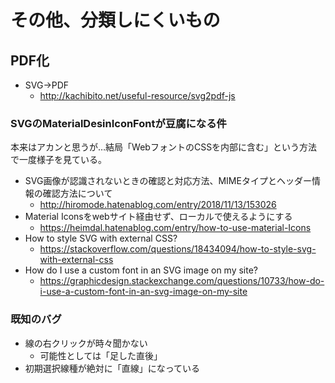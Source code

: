 # その他、分類しにくいもの

## PDF化

- SVG->PDF
  - http://kachibito.net/useful-resource/svg2pdf-js

### SVGのMaterialDesinIconFontが豆腐になる件

本来はアカンと思うが…結局「WebフォントのCSSを内部に含む」という方法で一度様子を見ている。

- SVG画像が認識されないときの確認と対応方法、MIMEタイプとヘッダー情報の確認方法について
  - http://hiromode.hatenablog.com/entry/2018/11/13/153026
- Material Iconsをwebサイト経由せず、ローカルで使えるようにする
  - https://heimdal.hatenablog.com/entry/how-to-use-material-Icons
- How to style SVG with external CSS?
  - https://stackoverflow.com/questions/18434094/how-to-style-svg-with-external-css
- How do I use a custom font in an SVG image on my site?
  - https://graphicdesign.stackexchange.com/questions/10733/how-do-i-use-a-custom-font-in-an-svg-image-on-my-site

### 既知のバグ

- 線の右クリックが時々聞かない
  - 可能性としては「足した直後」
- 初期選択線種が絶対に「直線」になっている

